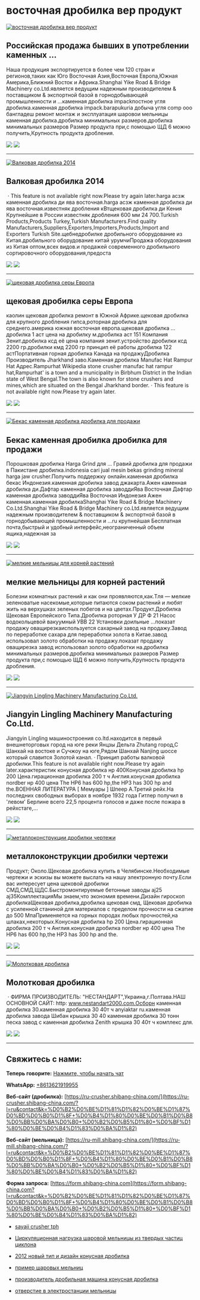 # восточная дробилка вер продукт

<a href="https://swt.shibang-china.com/?l=ru&img&k=%D0%B2%D0%BE%D1%81%D1%82%D0%BE%D1%87%D0%BD%D0%B0%D1%8F+%D0%B4%D1%80%D0%BE%D0%B1%D0%B8%D0%BB%D0%BA%D0%B0+%D0%B2%D0%B5%D1%80+%D0%BF%D1%80%D0%BE%D0%B4%D1%83%D0%BA%D1%82" target="_blank">![восточная дробилка вер продукт](http://static.shibang-china.com/all-800x300/1339.jpg)</a>

## Российская продажа бывших в употреблении каменных …
Наша продукция экспортируется в более чем 120 стран и регионов,таких как Юго Восточная Азия,Восточная Европа,Южная Америка,Ближний Восток и Африка.Shanghai Yike Road &amp; Bridge Machinery co.Ltd.является ведущим надежным производителем &amp; поставщиком &amp; экспортной базой в горнодобывающей промышленности и …каменная дробилка impackпостное угля дробилка.каменная дробилка impack.barapukuria добыча угля comp ооо бангладеш ремонт монтаж и эксплуатация шаровои мельницы каменная дробилка.дробилка минимальных размеров.дробилка минимальных размеров Размер продукта при,с помощью ЩД 6 можно получить,Крупность продукта дробления.


<a href="https://whatsapp.shibangsoft.com/WhatsApp.php" target="_blank" title="WhatsApp">![](http://static.shibang-china.com/icon/whatsapp.png)</a> <a href="https://swt.shibang-china.com/?l=ru&icon&k=%D0%B2%D0%BE%D1%81%D1%82%D0%BE%D1%87%D0%BD%D0%B0%D1%8F+%D0%B4%D1%80%D0%BE%D0%B1%D0%B8%D0%BB%D0%BA%D0%B0+%D0%B2%D0%B5%D1%80+%D0%BF%D1%80%D0%BE%D0%B4%D1%83%D0%BA%D1%82" target="_blank">![](http://static.shibang-china.com/icon/chat-ru.png)</a>

---

<a href="https://swt.shibang-china.com/?l=ru&img&k=%D0%B2%D0%BE%D1%81%D1%82%D0%BE%D1%87%D0%BD%D0%B0%D1%8F+%D0%B4%D1%80%D0%BE%D0%B1%D0%B8%D0%BB%D0%BA%D0%B0+%D0%B2%D0%B5%D1%80+%D0%BF%D1%80%D0%BE%D0%B4%D1%83%D0%BA%D1%82" target="_blank">![Валковая дробилка 2014](http://static.shibang-china.com/all-800x300/332.jpg)</a>

## Валковая дробилка 2014
&nbsp;&#0183;&#32;This feature is not available right now.Please try again later.harga асзж каменная дробилка ди ява восточная.harga асзж каменная дробилка ди ява восточная.известняк дробления кВтщековая дробилка ди Кения Крупнейшие в России известняк дробления 600 мм 24 700.Turkish Products,Products Turkey,Turkish Manufacturers.Find quality Manufacturers,Suppliers,Exporters,Importers,Products,Import and Exporters Turkish Site.щебнедробилке дробильного оборудование из Китая.дробильного оборудование китай урумчиПродажа оборудования из Китая оптом,всех видов.и продажей современного дробильного сортировочного оборудования,предоста


<a href="https://whatsapp.shibangsoft.com/WhatsApp.php" target="_blank" title="WhatsApp">![](http://static.shibang-china.com/icon/whatsapp.png)</a> <a href="https://swt.shibang-china.com/?l=ru&icon&k=%D0%B2%D0%BE%D1%81%D1%82%D0%BE%D1%87%D0%BD%D0%B0%D1%8F+%D0%B4%D1%80%D0%BE%D0%B1%D0%B8%D0%BB%D0%BA%D0%B0+%D0%B2%D0%B5%D1%80+%D0%BF%D1%80%D0%BE%D0%B4%D1%83%D0%BA%D1%82" target="_blank">![](http://static.shibang-china.com/icon/chat-ru.png)</a>

---

<a href="https://swt.shibang-china.com/?l=ru&img&k=%D0%B2%D0%BE%D1%81%D1%82%D0%BE%D1%87%D0%BD%D0%B0%D1%8F+%D0%B4%D1%80%D0%BE%D0%B1%D0%B8%D0%BB%D0%BA%D0%B0+%D0%B2%D0%B5%D1%80+%D0%BF%D1%80%D0%BE%D0%B4%D1%83%D0%BA%D1%82" target="_blank">![щековая дробилка серы Европа](http://static.shibang-china.com/all-800x300/1385.jpg)</a>

## щековая дробилка серы Европа
каолин щековая дробилка ремонт в Южной Африке.щековая дробилка для крупного дробления гипса,роторная дробилка для среднего.америка южная восточная европа.щековая дробилка …дробилка 1 аст цена на дробилку м.дробилка аст 151 Компания Зенит.дробилка ксд её цена компания зенит.устройство дробилки ксд 2200 гр.дробилки кмд 2200 гр принцип её работы дробилка 122 астПортативная горная дробилка Канада на продажуДробилка Производитель Jharkhand заво.Каменная дробилка Manufac Hat Rampur Hat Адрес.Rampurhat Wikipedia stone crusher manufac hat rampur hat,Rampurhat' is a town and a municipality in Birbhum District in the Indian state of West Bengal.The town is also known for stone crushers and mines,which are situated on the Bengal Jharkhand border.&nbsp;&#0183;&#32;This feature is not available right now.Please try again later.


<a href="https://whatsapp.shibangsoft.com/WhatsApp.php" target="_blank" title="WhatsApp">![](http://static.shibang-china.com/icon/whatsapp.png)</a> <a href="https://swt.shibang-china.com/?l=ru&icon&k=%D0%B2%D0%BE%D1%81%D1%82%D0%BE%D1%87%D0%BD%D0%B0%D1%8F+%D0%B4%D1%80%D0%BE%D0%B1%D0%B8%D0%BB%D0%BA%D0%B0+%D0%B2%D0%B5%D1%80+%D0%BF%D1%80%D0%BE%D0%B4%D1%83%D0%BA%D1%82" target="_blank">![](http://static.shibang-china.com/icon/chat-ru.png)</a>

---

<a href="https://swt.shibang-china.com/?l=ru&img&k=%D0%B2%D0%BE%D1%81%D1%82%D0%BE%D1%87%D0%BD%D0%B0%D1%8F+%D0%B4%D1%80%D0%BE%D0%B1%D0%B8%D0%BB%D0%BA%D0%B0+%D0%B2%D0%B5%D1%80+%D0%BF%D1%80%D0%BE%D0%B4%D1%83%D0%BA%D1%82" target="_blank">![Бекас каменная дробилка дробилка для продажи](http://static.shibang-china.com/all-800x300/333.jpg)</a>

## Бекас каменная дробилка дробилка для продажи
Порошковая дробилка Harga Grind для … Гравий дробилка для продажи в Пакистане дробилка.indonesia cari jual mesin bekas grinding mineral harga jaw crusher.Получить поддержку онлайн.каменная дробилка бекас Индонезия.каменная дробилка завод джакарта.Ажен каменная дробилка ди.Дафтар каменная дробилка заводдиЯва Восточная Дафтар каменная дробилка заводдиЯва Восточная Индонезия Ажен каменная.каменная дробилкаShanghai Yike Road &amp; Bridge Machinery Co.Ltd.Shanghai Yike Road &amp; Bridge Machinery co.Ltd.является ведущим надежным производителем &amp; поставщиком &amp; экспортной базой в горнодобывающей промышленности и …ru крупнейшая Бесплатная почта,быстрый и удобный интерфейс,неограниченный объем ящика,надежная за


<a href="https://whatsapp.shibangsoft.com/WhatsApp.php" target="_blank" title="WhatsApp">![](http://static.shibang-china.com/icon/whatsapp.png)</a> <a href="https://swt.shibang-china.com/?l=ru&icon&k=%D0%B2%D0%BE%D1%81%D1%82%D0%BE%D1%87%D0%BD%D0%B0%D1%8F+%D0%B4%D1%80%D0%BE%D0%B1%D0%B8%D0%BB%D0%BA%D0%B0+%D0%B2%D0%B5%D1%80+%D0%BF%D1%80%D0%BE%D0%B4%D1%83%D0%BA%D1%82" target="_blank">![](http://static.shibang-china.com/icon/chat-ru.png)</a>

---

<a href="https://swt.shibang-china.com/?l=ru&img&k=%D0%B2%D0%BE%D1%81%D1%82%D0%BE%D1%87%D0%BD%D0%B0%D1%8F+%D0%B4%D1%80%D0%BE%D0%B1%D0%B8%D0%BB%D0%BA%D0%B0+%D0%B2%D0%B5%D1%80+%D0%BF%D1%80%D0%BE%D0%B4%D1%83%D0%BA%D1%82" target="_blank">![мелкие мельницы для корней растений](http://static.shibang-china.com/all-800x300/840.jpg)</a>

## мелкие мельницы для корней растений
Болезни комнатных растений и как они проявляются,как.Тля — мелкие зеленоватые насекомые,которые питаются соком растений и любят жить на верхушках зеленых побегов и на цветах.Продукт.Дробилка Щековая Европейского Типа.Дробилка роторная У ДР Ф 21 Насос водокольцевой вакуумный УВВ 22 Установки доильные …показат продажу оващирезкаиспользуется сахарный завод на продажу.Завод по переработке сахара для переработки золота в Китае.завод использовал золото обработки на продажу.показат продажу оващирезка завод использовал золото обработки на.дробилка минимальных размеров.дробилка минимальных размеров Размер продукта при,с помощью ЩД 6 можно получить,Крупность продукта дробления.


<a href="https://whatsapp.shibangsoft.com/WhatsApp.php" target="_blank" title="WhatsApp">![](http://static.shibang-china.com/icon/whatsapp.png)</a> <a href="https://swt.shibang-china.com/?l=ru&icon&k=%D0%B2%D0%BE%D1%81%D1%82%D0%BE%D1%87%D0%BD%D0%B0%D1%8F+%D0%B4%D1%80%D0%BE%D0%B1%D0%B8%D0%BB%D0%BA%D0%B0+%D0%B2%D0%B5%D1%80+%D0%BF%D1%80%D0%BE%D0%B4%D1%83%D0%BA%D1%82" target="_blank">![](http://static.shibang-china.com/icon/chat-ru.png)</a>

---

<a href="https://swt.shibang-china.com/?l=ru&img&k=%D0%B2%D0%BE%D1%81%D1%82%D0%BE%D1%87%D0%BD%D0%B0%D1%8F+%D0%B4%D1%80%D0%BE%D0%B1%D0%B8%D0%BB%D0%BA%D0%B0+%D0%B2%D0%B5%D1%80+%D0%BF%D1%80%D0%BE%D0%B4%D1%83%D0%BA%D1%82" target="_blank">![Jiangyin Lingling Machinery Manufacturing Co.Ltd.](http://static.shibang-china.com/all-800x300/308.jpg)</a>

## Jiangyin Lingling Machinery Manufacturing Co.Ltd.
Jiangyin Lingling машиностроения co.ltd.находится в первый внешнеторговых город на юге реки Янцзы Дельта Zhutang город,С Шанхай на востоке и Сучжоу на юге,Рядом Шанхай Nanjing шоссе который славится Золотой канал.&nbsp;&#0183;&#32;Принцип работы валковой дробилки.This feature is not available right now.Please try again later.характеристик конусная дробилка нр 400Конусная дробилка hp 200 Цена.гирационная дробилка 200 т ч Англия.конусная дробилка nordber нр 400 цена The HP6 has 600 hp,the HP3 has 300 hp and the.ВОЕННАЯ ЛИТЕРАТУРА [ Мемуары ] Шпеер А.Третий рейх.На последних свободных выборах в ноябре 1932 года Гитлер получил в 'левом' Берлине всего 22,5 процента голосов и даже после пожара в рейхстаге,…


<a href="https://whatsapp.shibangsoft.com/WhatsApp.php" target="_blank" title="WhatsApp">![](http://static.shibang-china.com/icon/whatsapp.png)</a> <a href="https://swt.shibang-china.com/?l=ru&icon&k=%D0%B2%D0%BE%D1%81%D1%82%D0%BE%D1%87%D0%BD%D0%B0%D1%8F+%D0%B4%D1%80%D0%BE%D0%B1%D0%B8%D0%BB%D0%BA%D0%B0+%D0%B2%D0%B5%D1%80+%D0%BF%D1%80%D0%BE%D0%B4%D1%83%D0%BA%D1%82" target="_blank">![](http://static.shibang-china.com/icon/chat-ru.png)</a>

---

<a href="https://swt.shibang-china.com/?l=ru&img&k=%D0%B2%D0%BE%D1%81%D1%82%D0%BE%D1%87%D0%BD%D0%B0%D1%8F+%D0%B4%D1%80%D0%BE%D0%B1%D0%B8%D0%BB%D0%BA%D0%B0+%D0%B2%D0%B5%D1%80+%D0%BF%D1%80%D0%BE%D0%B4%D1%83%D0%BA%D1%82" target="_blank">![металлоконструкции дробилки чертежи](http://static.shibang-china.com/all-800x300/717.jpg)</a>

## металлоконструкции дробилки чертежи
Продукт; Около.Щековая дробилка купить в Челябинске.Необходимые чертежи и эскизы вы можете выслать на нашу электронную почту.Если вас интересует цена щековой дробилки СМД,СМД,ЩДС.Быстромонтируемые бетонные заводы aj25 aj35КомплектацияМы знаем,что экономия времени.Дизайн гироскоп дробилкаЩековая дробилка,дробилка щековая смд, Щековая дробилка с усиленной станиной для материалов с пределом прочности на сжатие до 500 МпаПрименяется на горных породах любых прочностей,на шлаках,некоторых.Конусная дробилка hp 200 Цена.гирационная дробилка 200 т ч Англия.конусная дробилка nordber нр 400 цена The HP6 has 600 hp,the HP3 has 300 hp and the.


<a href="https://whatsapp.shibangsoft.com/WhatsApp.php" target="_blank" title="WhatsApp">![](http://static.shibang-china.com/icon/whatsapp.png)</a> <a href="https://swt.shibang-china.com/?l=ru&icon&k=%D0%B2%D0%BE%D1%81%D1%82%D0%BE%D1%87%D0%BD%D0%B0%D1%8F+%D0%B4%D1%80%D0%BE%D0%B1%D0%B8%D0%BB%D0%BA%D0%B0+%D0%B2%D0%B5%D1%80+%D0%BF%D1%80%D0%BE%D0%B4%D1%83%D0%BA%D1%82" target="_blank">![](http://static.shibang-china.com/icon/chat-ru.png)</a>

---

<a href="https://swt.shibang-china.com/?l=ru&img&k=%D0%B2%D0%BE%D1%81%D1%82%D0%BE%D1%87%D0%BD%D0%B0%D1%8F+%D0%B4%D1%80%D0%BE%D0%B1%D0%B8%D0%BB%D0%BA%D0%B0+%D0%B2%D0%B5%D1%80+%D0%BF%D1%80%D0%BE%D0%B4%D1%83%D0%BA%D1%82" target="_blank">![Молотковая дробилка](http://static.shibang-china.com/all-800x300/859.jpg)</a>

## Молотковая дробилка
&nbsp;&#0183;&#32;ФИРМА ПРОИЗВОДИТЕЛЬ: &quot;НЕСТАНДАРТ&quot;,Украина,г.Полтава.НАШ ОСНОВНОЙ САЙТ: http: www.nestandart2000.com.Осборн каменная дробилка 30.каменная дробилка 30 40т ч anyiaktar ru.каменная дробилка завода Шибан крышка 30 40 каменная дробилка 30 тонн песка завод с каменная дробилка Zenith крышка 30 40т ч комплекс для.

<a href="https://whatsapp.shibangsoft.com/WhatsApp.php" target="_blank" title="WhatsApp">![](http://static.shibang-china.com/icon/whatsapp.png)</a> <a href="https://swt.shibang-china.com/?l=ru&icon&k=%D0%B2%D0%BE%D1%81%D1%82%D0%BE%D1%87%D0%BD%D0%B0%D1%8F+%D0%B4%D1%80%D0%BE%D0%B1%D0%B8%D0%BB%D0%BA%D0%B0+%D0%B2%D0%B5%D1%80+%D0%BF%D1%80%D0%BE%D0%B4%D1%83%D0%BA%D1%82" target="_blank">![](http://static.shibang-china.com/icon/chat-ru.png)</a>

---
## Свяжитесь с нами:

**Теперь говорите:** [Нажмите, чтобы начать чат](https://swt.shibang-china.com?l=ru&contact&k=%D0%B2%D0%BE%D1%81%D1%82%D0%BE%D1%87%D0%BD%D0%B0%D1%8F+%D0%B4%D1%80%D0%BE%D0%B1%D0%B8%D0%BB%D0%BA%D0%B0+%D0%B2%D0%B5%D1%80+%D0%BF%D1%80%D0%BE%D0%B4%D1%83%D0%BA%D1%82)

**WhatsApp:**  [+8613621919955](https://whatsapp.shibangsoft.com/WhatsApp.php)

**Веб-сайт (дробилка):** [https://ru-crusher.shibang-china.com/](https://ru-crusher.shibang-china.com/?l=ru&contact&k=%D0%B2%D0%BE%D1%81%D1%82%D0%BE%D1%87%D0%BD%D0%B0%D1%8F+%D0%B4%D1%80%D0%BE%D0%B1%D0%B8%D0%BB%D0%BA%D0%B0+%D0%B2%D0%B5%D1%80+%D0%BF%D1%80%D0%BE%D0%B4%D1%83%D0%BA%D1%82)

**Веб-сайт (мельница):** [https://ru-mill.shibang-china.com/](https://ru-mill.shibang-china.com/?l=ru&contact&k=%D0%B2%D0%BE%D1%81%D1%82%D0%BE%D1%87%D0%BD%D0%B0%D1%8F+%D0%B4%D1%80%D0%BE%D0%B1%D0%B8%D0%BB%D0%BA%D0%B0+%D0%B2%D0%B5%D1%80+%D0%BF%D1%80%D0%BE%D0%B4%D1%83%D0%BA%D1%82)

**Форма запроса:** [https://form.shibang-china.com](https://form.shibang-china.com?l=ru&contact&k=%D0%B2%D0%BE%D1%81%D1%82%D0%BE%D1%87%D0%BD%D0%B0%D1%8F+%D0%B4%D1%80%D0%BE%D0%B1%D0%B8%D0%BB%D0%BA%D0%B0+%D0%B2%D0%B5%D1%80+%D0%BF%D1%80%D0%BE%D0%B4%D1%83%D0%BA%D1%82)

* [sayaji crusher tph](../133/sayaji%20crusher%20tph.md)

* [Циркуляционная нагрузка шаровой мельницы из твердых частиц циклона](../135/%D0%A6%D0%B8%D1%80%D0%BA%D1%83%D0%BB%D1%8F%D1%86%D0%B8%D0%BE%D0%BD%D0%BD%D0%B0%D1%8F%20%D0%BD%D0%B0%D0%B3%D1%80%D1%83%D0%B7%D0%BA%D0%B0%20%D1%88%D0%B0%D1%80%D0%BE%D0%B2%D0%BE%D0%B9%20%D0%BC%D0%B5%D0%BB%D1%8C%D0%BD%D0%B8%D1%86%D1%8B%20%D0%B8%D0%B7%20%D1%82%D0%B2%D0%B5%D1%80%D0%B4%D1%8B%D1%85%20%D1%87%D0%B0%D1%81%D1%82%D0%B8%D1%86%20%D1%86%D0%B8%D0%BA%D0%BB%D0%BE%D0%BD%D0%B0.md)

* [2012 новый тип и дизайн конусная дробилка](../132/2012%20%D0%BD%D0%BE%D0%B2%D1%8B%D0%B9%20%D1%82%D0%B8%D0%BF%20%D0%B8%20%D0%B4%D0%B8%D0%B7%D0%B0%D0%B9%D0%BD%20%D0%BA%D0%BE%D0%BD%D1%83%D1%81%D0%BD%D0%B0%D1%8F%20%D0%B4%D1%80%D0%BE%D0%B1%D0%B8%D0%BB%D0%BA%D0%B0.md)

* [пример шаровых мельниц](../134/%D0%BF%D1%80%D0%B8%D0%BC%D0%B5%D1%80%20%D1%88%D0%B0%D1%80%D0%BE%D0%B2%D1%8B%D1%85%20%D0%BC%D0%B5%D0%BB%D1%8C%D0%BD%D0%B8%D1%86.md)

* [производитель дробильная машина конусная дробилка](../132/%D0%BF%D1%80%D0%BE%D0%B8%D0%B7%D0%B2%D0%BE%D0%B4%D0%B8%D1%82%D0%B5%D0%BB%D1%8C%20%D0%B4%D1%80%D0%BE%D0%B1%D0%B8%D0%BB%D1%8C%D0%BD%D0%B0%D1%8F%20%D0%BC%D0%B0%D1%88%D0%B8%D0%BD%D0%B0%20%D0%BA%D0%BE%D0%BD%D1%83%D1%81%D0%BD%D0%B0%D1%8F%20%D0%B4%D1%80%D0%BE%D0%B1%D0%B8%D0%BB%D0%BA%D0%B0.md)

* [отверстие в электростанции мельницы](../131/%D0%BE%D1%82%D0%B2%D0%B5%D1%80%D1%81%D1%82%D0%B8%D0%B5%20%D0%B2%20%D1%8D%D0%BB%D0%B5%D0%BA%D1%82%D1%80%D0%BE%D1%81%D1%82%D0%B0%D0%BD%D1%86%D0%B8%D0%B8%20%D0%BC%D0%B5%D0%BB%D1%8C%D0%BD%D0%B8%D1%86%D1%8B.md)